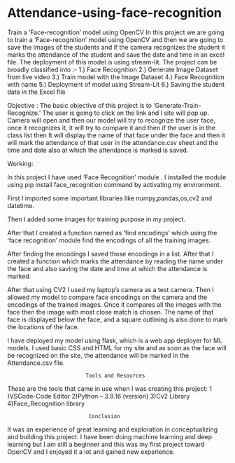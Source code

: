 # Attendance-using-face-recognition
Train a ‘Face-recognition’ model using OpenCV 
In this project we are going to train a ‘Face-recognition’ model using OpenCV and then we are going to save the images of the students and if the camera recognizes the student it marks the attendance of the student and save the date and time in an excel file. The deployment of this model is using stream-lit. The project can be broadly classified into :-
1.) Face Recognition
2.) Generate Image Dataset from live video 
3.) Train model with the Image Dataset
4.) Face Recognition with name
5.) Deployment of model using Stream-Lit
6.) Saving the student data in the Excel file


Objective :
The basic objective of this project is to ‘Generate-Train-Recognize.’ The user is going to click on the link and I site will pop up. Camera will open and then our model will try to recognize the user face, once it recognizes it, it will try to compare it and then if the user is in the class list then It will display the name of that face under the face and then it will mark the attendance of that user in the attendance.csv sheet and the time and date also at which the attendance is marked is saved.

Working:

In this project I have used ‘Face Recognition’ module . I installed the module using pip install face_recognition command by activating my environment.
 
First  I imported some important libraries like numpy,pandas,os,cv2 and datetime. 
 
Then I added some images for training purpose in my project.
 
After that I created a function named as ‘find encodings’ which using the ‘face recognition’ module find the encodings of all the training images. 
 
After finding the encodings I saved those encodings in a list. 
After that I created a function which marks the attendance by reading the name under the face and also saving the date and time at which the attendance is marked. 
 
After that using CV2 I used my laptop’s camera as a test camera. Then I allowed my model to compare face encodings on the camera and the encodings of the trained images. Once it compares all the images with the face then the image with most close match is chosen. The name of that face is displayed below the face, and a square outlining is also done to mark the locations of the face.
 
I have deployed my model using flask, which is a web app deployer for ML models. I used basic CSS and HTML for my site and as soon as the face will be recognized on the site, the attendance will be marked in the Attendance.csv file.  
 
 
 
 

                             Tools and Resources
These are the tools that came in use when I was creating this project:
1 )VSCode-Code Editor
2)Python – 3.9.16 (version)
3)Cv2 Library
4)Face_Recognition library

                              Conclusion
It was an experience of great learning and exploration in conceptualizing and building this project.  I have been doing machine learning and deep learning but I am still a beginner and this was my first project toward OpenCV and I enjoyed it a lot and gained new experience.
